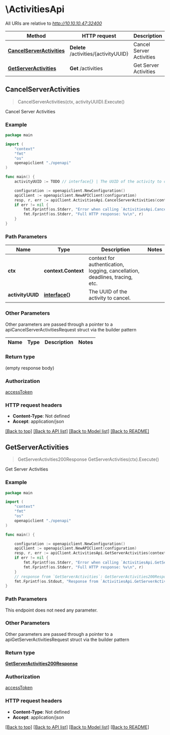 # \ActivitiesApi

All URIs are relative to *http://10.10.10.47:32400*

Method | HTTP request | Description
------------- | ------------- | -------------
[**CancelServerActivities**](ActivitiesApi.md#CancelServerActivities) | **Delete** /activities/{activityUUID} | Cancel Server Activities
[**GetServerActivities**](ActivitiesApi.md#GetServerActivities) | **Get** /activities | Get Server Activities



## CancelServerActivities

> CancelServerActivities(ctx, activityUUID).Execute()

Cancel Server Activities



### Example

```go
package main

import (
    "context"
    "fmt"
    "os"
    openapiclient "./openapi"
)

func main() {
    activityUUID := TODO // interface{} | The UUID of the activity to cancel.

    configuration := openapiclient.NewConfiguration()
    apiClient := openapiclient.NewAPIClient(configuration)
    resp, r, err := apiClient.ActivitiesApi.CancelServerActivities(context.Background(), activityUUID).Execute()
    if err != nil {
        fmt.Fprintf(os.Stderr, "Error when calling `ActivitiesApi.CancelServerActivities``: %v\n", err)
        fmt.Fprintf(os.Stderr, "Full HTTP response: %v\n", r)
    }
}
```

### Path Parameters


Name | Type | Description  | Notes
------------- | ------------- | ------------- | -------------
**ctx** | **context.Context** | context for authentication, logging, cancellation, deadlines, tracing, etc.
**activityUUID** | [**interface{}**](.md) | The UUID of the activity to cancel. | 

### Other Parameters

Other parameters are passed through a pointer to a apiCancelServerActivitiesRequest struct via the builder pattern


Name | Type | Description  | Notes
------------- | ------------- | ------------- | -------------


### Return type

 (empty response body)

### Authorization

[accessToken](../README.md#accessToken)

### HTTP request headers

- **Content-Type**: Not defined
- **Accept**: application/json

[[Back to top]](#) [[Back to API list]](../README.md#documentation-for-api-endpoints)
[[Back to Model list]](../README.md#documentation-for-models)
[[Back to README]](../README.md)


## GetServerActivities

> GetServerActivities200Response GetServerActivities(ctx).Execute()

Get Server Activities



### Example

```go
package main

import (
    "context"
    "fmt"
    "os"
    openapiclient "./openapi"
)

func main() {

    configuration := openapiclient.NewConfiguration()
    apiClient := openapiclient.NewAPIClient(configuration)
    resp, r, err := apiClient.ActivitiesApi.GetServerActivities(context.Background()).Execute()
    if err != nil {
        fmt.Fprintf(os.Stderr, "Error when calling `ActivitiesApi.GetServerActivities``: %v\n", err)
        fmt.Fprintf(os.Stderr, "Full HTTP response: %v\n", r)
    }
    // response from `GetServerActivities`: GetServerActivities200Response
    fmt.Fprintf(os.Stdout, "Response from `ActivitiesApi.GetServerActivities`: %v\n", resp)
}
```

### Path Parameters

This endpoint does not need any parameter.

### Other Parameters

Other parameters are passed through a pointer to a apiGetServerActivitiesRequest struct via the builder pattern


### Return type

[**GetServerActivities200Response**](GetServerActivities200Response.md)

### Authorization

[accessToken](../README.md#accessToken)

### HTTP request headers

- **Content-Type**: Not defined
- **Accept**: application/json

[[Back to top]](#) [[Back to API list]](../README.md#documentation-for-api-endpoints)
[[Back to Model list]](../README.md#documentation-for-models)
[[Back to README]](../README.md)

